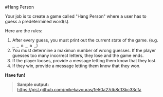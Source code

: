#Hang Person

Your job is to create a game called "Hang Person" where a user has to guess a predetermined word(s).

Here are the rules:

1. After every guess, you must print out the current state of the game. (e.g. `_ _ n _ n _`)
2. You must determine a maximun number of wrong guesses. If the player guesses too many incorrect letters, they lose and the game ends.
3. If the player looses, provide a message letting them know that they lost.
4. If they win, provide a message letting them know that they won.

**Have fun!**

> **Sample output:**
https://gist.github.com/mikekavouras/1e50a27db8c13bc33cfa
